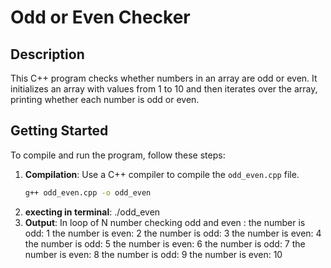 # Odd or Even Checker

## Description

This C++ program checks whether numbers in an array are odd or even. It initializes an array with values from 1 to 10 and then iterates over the array, printing whether each number is odd or even.

## Getting Started

To compile and run the program, follow these steps:

1. **Compilation**: Use a C++ compiler to compile the `odd_even.cpp` file.
   ```sh
   g++ odd_even.cpp -o odd_even
2. **execting in terminal**:
  ./odd_even
3. **Output**:
In loop of N number checking odd and even :
the number is odd: 1
the number is even: 2
the number is odd: 3
the number is even: 4
the number is odd: 5
the number is even: 6
the number is odd: 7
the number is even: 8
the number is odd: 9
the number is even: 10
